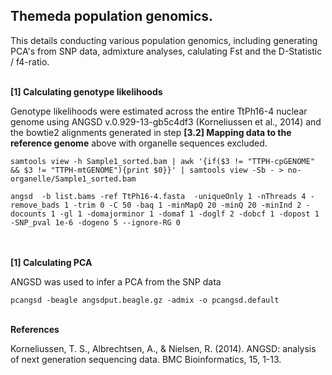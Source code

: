## Themeda population genomics. 

This details conducting various population genomics, including generating PCA's from SNP data, admixture analyses, calulating Fst and the D-Statistic / f4-ratio.
<br/><br/>

**[1] Calculating genotype likelihoods**

Genotype likelihoods were estimated across the entire TtPh16-4 nuclear genome using ANGSD v.0.929-13-gb5c4df3 (Korneliussen et al., 2014) and the bowtie2 alignments generated in step **[3.2] Mapping data to the reference genome** above with organelle sequences excluded.

`samtools view -h Sample1_sorted.bam | awk '{if($3 != "TTPH-cpGENOME" && $3 != "TTPH-mtGENOME"){print $0}}' | samtools view -Sb - > no-organelle/Sample1_sorted.bam`

`angsd  -b list.bams -ref TtPh16-4.fasta  -uniqueOnly 1 -nThreads 4 -remove_bads 1 -trim 0 -C 50 -baq 1 -minMapQ 20 -minQ 20 -minInd 2 -docounts 1 -gl 1 -domajorminor 1 -domaf 1 -doglf 2 -dobcf 1 -dopost 1 -SNP_pval 1e-6 -dogeno 5 --ignore-RG 0`

<br/><br/>
**[1] Calculating PCA**

ANGSD was used to infer a PCA from the SNP data

`pcangsd -beagle angsdput.beagle.gz -admix -o pcangsd.default`
<br/><br/>

**References**

Korneliussen, T. S., Albrechtsen, A., & Nielsen, R. (2014). ANGSD: analysis of next generation sequencing data. BMC Bioinformatics, 15, 1-13.
